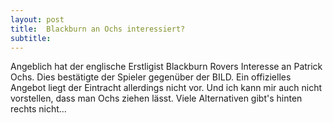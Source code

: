 ```yaml
---
layout: post
title:  Blackburn an Ochs interessiert?
subtitle:  
---
```


Angeblich hat der englische Erstligist Blackburn Rovers Interesse an Patrick Ochs. Dies bestätigte der Spieler gegenüber der BILD. Ein offizielles Angebot liegt der Eintracht allerdings nicht vor. Und ich kann mir auch nicht vorstellen, dass man Ochs ziehen lässt. Viele Alternativen gibt's hinten rechts nicht...


